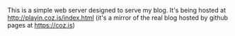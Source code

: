 This is a simple web server designed to serve my blog. It's being hosted at http://playin.coz.is/index.html (it's a mirror of the real blog hosted by github pages at https://coz.is)
